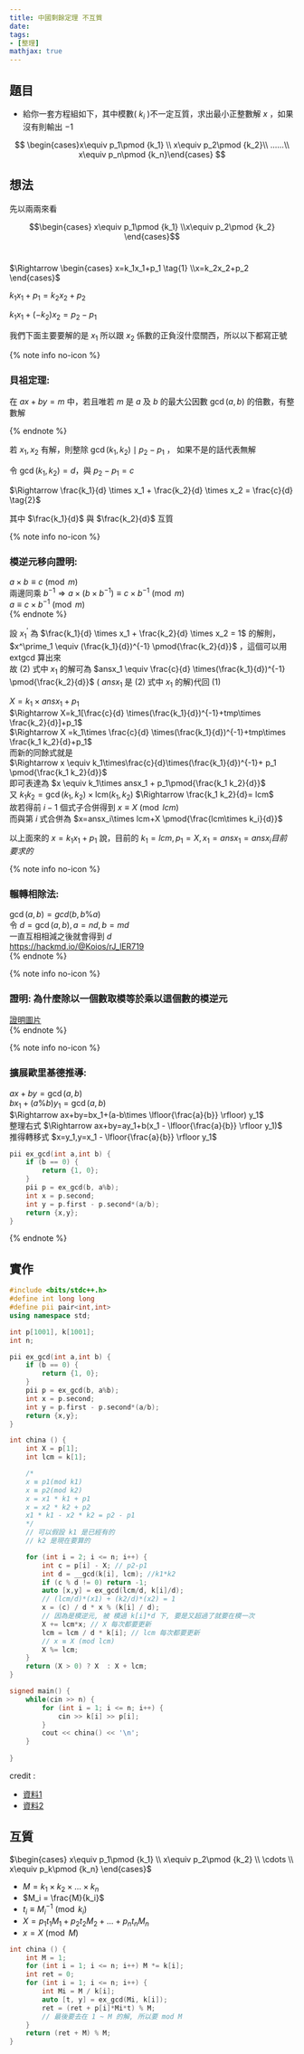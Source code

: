 ```yaml
---
title: 中國剩餘定理 不互質
date: 
tags: 
- [整理]
mathjax: true
---
```

## 題目



- 給你一套方程組如下，其中模數( $k_i$ )不一定互質，求出最小正整數解 $x$ ，如果沒有則輸出 $-1$

$$
\begin{cases}x\equiv p_1\pmod {k_1} \\ x\equiv p_2\pmod {k_2}\\ ......\\ x\equiv p_n\pmod {k_n}\end{cases}
$$

<!-- more -->

## 想法

先以兩兩來看 <br>

$$\begin{cases} x\equiv p_1\pmod {k_1} \\x\equiv p_2\pmod {k_2} \end{cases}$$  <br>

$\Rightarrow \begin{cases} x=k_1x_1+p_1 \tag{1} \\x=k_2x_2+p_2 \end{cases}$  <br>

$k_1x_1+p_1=k_2x_2+p_2$  <br>

$k_1x_1+(-k_2)x_2=p_2-p_1$  <br>

我們下面主要要解的是 $x_1$ 所以跟 $x_2$ 係數的正負沒什麼關西，所以以下都寫正號  <br>

{% note info no-icon %}

### 貝祖定理: 

在 $ax+by=m$ 中，若且唯若 $m$ 是 $a$ 及 $b$ 的最大公因數 $\gcd(a,b)$ 的倍數，有整數解  <br>

{% endnote %}

若 $x_1,x_2$ 有解，則整除 $\gcd(k_1,k_2) \mid p_2-p_1$ ， 如果不是的話代表無解  <br>

令 $\gcd(k_1,k_2)=d$，與 $p_2 - p_1 = c$  <br>

$\Rightarrow \frac{k_1}{d} \times x_1 + \frac{k_2}{d} \times x_2 = \frac{c}{d} \tag{2}$  <br>

其中 $\frac{k_1}{d}$ 與 $\frac{k_2}{d}$ 互質  <br>

{% note info no-icon %} 

### 模逆元移向證明:

$a \times b \equiv c \pmod{m}$  <br>
兩邊同乘 $b^{-1} \Rightarrow a \times (b \times b^{-1}) \equiv c \times b ^{-1} \pmod{m}$  <br>
$a \equiv c \times b^{-1} \pmod{m}$  <br>
{% endnote %}

設 $x^\prime_1$ 為 $\frac{k_1}{d} \times x_1 + \frac{k_2}{d} \times x_2 = 1$ 的解則， $x^\prime_1 \equiv (\frac{k_1}{d})^{-1} \pmod{\frac{k_2}{d}}$ ，這個可以用 extgcd 算出來  <br>
故 $(2)$ 式中 $x_1$ 的解可為 $ansx_1 \equiv \frac{c}{d} \times(\frac{k_1}{d})^{-1} \pmod{\frac{k_2}{d}}$ ( $ansx_1$ 是 $(2)$ 式中 $x_1$ 的解)代回 $(1)$  <br>

$X=k_1 \times ansx_1 + p_1$  <br>
$\Rightarrow X=k_1[\frac{c}{d} \times(\frac{k_1}{d})^{-1}+tmp\times \frac{k_2}{d}]+p_1$  <br>
$\Rightarrow X =k_1\times \frac{c}{d} \times(\frac{k_1}{d})^{-1}+tmp\times \frac{k_1 k_2}{d}+p_1$  <br>
而新的同餘式就是  <br>
$\Rightarrow x \equiv k_1\times\frac{c}{d}\times(\frac{k_1}{d})^{-1}+ p_1 \pmod{\frac{k_1 k_2}{d}}$   <br>
即可表達為 $x \equiv k_1\times ansx_1 + p_1\pmod{\frac{k_1 k_2}{d}}$   <br>
又 $k_1 k_2 = \gcd(k_1,k_2) \times \text{lcm}(k_1,k_2)$ $\Rightarrow \frac{k_1 k_2}{d}= lcm$  <br>
故若得前 $i-1$ 個式子合併得到 $x \equiv X \pmod{lcm}$  <br>
而與第 $i$ 式合併為 $x=ansx_i\times lcm+X \pmod{\frac{lcm\times k_i}{d}}$  <br>

以上面來的 $x=k_1x_1+p_1$ 說，目前的 $k_1=lcm,p_1=X,x_1=ansx_1=ansx_i目前要求的$  <br>

{% note info no-icon %}

### 輾轉相除法:  <br>

$\gcd(a,b)=gcd(b,b \% a)$  <br>
令 $d=\gcd(a,b),a=nd,b=md$  <br>
一直互相相減之後就會得到 $d$  <br>
https://hackmd.io/@Koios/rJ_lER719  <br>
{% endnote %}

{% note info no-icon %}

### 證明: 為什麼除以一個數取模等於乘以這個數的模逆元   <br>

[證明圖片](https://cdn.discordapp.com/attachments/972879937180692551/990257847252160572/unknown.png)  <br>
{% endnote %}

{% note info no-icon %}

### 擴展歐里基德推導:  <br>

$ax+by=\gcd(a,b)$  <br>
$bx_1+(a \% b)y_1=\gcd(a,b)$  <br>
$\Rightarrow ax+by=bx_1+(a-b\times \lfloor{\frac{a}{b}} \rfloor) y_1$  <br>
整理右式 $\Rightarrow ax+by=ay_1+b(x_1 - \lfloor{\frac{a}{b}} \rfloor y_1)$  <br>
推得轉移式 $x=y_1,y=x_1 - \lfloor{\frac{a}{b}} \rfloor y_1$  <br>

```cpp
pii ex_gcd(int a,int b) {
    if (b == 0) {
        return {1, 0};
    }
    pii p = ex_gcd(b, a%b);
    int x = p.second;
    int y = p.first - p.second*(a/b);
    return {x,y};
}
```

{% endnote %}



## 實作

```cpp
#include <bits/stdc++.h> 
#define int long long
#define pii pair<int,int>
using namespace std;

int p[1001], k[1001]; 
int n;

pii ex_gcd(int a,int b) {
    if (b == 0) {
        return {1, 0};
    }
    pii p = ex_gcd(b, a%b);
    int x = p.second;
    int y = p.first - p.second*(a/b);
    return {x,y};
}

int china () {
    int X = p[1];
    int lcm = k[1];

    /*
    x ≡ p1(mod k1)
    x ≡ p2(mod k2)
    x = x1 * k1 + p1
    x = x2 * k2 + p2
    x1 * k1 - x2 * k2 = p2 - p1
    */
    // 可以假設 k1 是已經有的
    // k2 是現在要算的

    for (int i = 2; i <= n; i++) {
        int c = p[i] - X; // p2-p1
        int d = __gcd(k[i], lcm); //k1*k2
        if (c % d != 0) return -1;
        auto [x,y] = ex_gcd(lcm/d, k[i]/d); 
        // (lcm/d)*(x1) + (k2/d)*(x2) = 1
        x = (c) / d * x % (k[i] / d);
        // 因為是模逆元, 被 模過 k[i]*d 下, 要是又超過了就要在模一次
        X += lcm*x; // X 每次都要更新
        lcm = lcm / d * k[i]; // lcm 每次都要更新
        // x ≡ X (mod lcm)
        X %= lcm;
    }
    return (X > 0) ? X  : X + lcm;
}

signed main() {
    while(cin >> n) {
        for (int i = 1; i <= n; i++) {
            cin >> k[i] >> p[i];
        }
        cout << china() << '\n';
    }
        
}

```

credit :  
- [資料1](https://blog.csdn.net/weixin_43602607/article/details/108270977?ops_request_misc=%257B%2522request%255Fid%2522%253A%2522165719694016781685328819%2522%252C%2522scm%2522%253A%252220140713.130102334..%2522%257D&request_id=165719694016781685328819&biz_id=0&utm_medium=distribute.pc_search_result.none-task-blog-2~blog~sobaiduend~default-3-108270977-null-null.185%5Ev2%5Econtrol&utm_term=%E4%B8%AD%E5%9B%BD%E5%89%A9%E4%BD%99%E5%AE%9A%E7%90%86%20%E4%B8%8D%E4%BA%92%E8%B4%A8&spm=1018.2226.3001.4450)
- [資料2](https://img-blog.csdnimg.cn/20191006130325870.jpg?x-oss-process=image/watermark,type_ZmFuZ3poZW5naGVpdGk,shadow_10,text_aHR0cHM6Ly9ibG9nLmNzZG4ubmV0L0MyMDIwMzE0Mw==,size_16,color_FFFFFF,t_70)





## 互質

$\begin{cases}
x\equiv p_1\pmod {k_1} \\
x\equiv p_2\pmod {k_2} \\
\cdots \\
x\equiv p_k\pmod {k_n}
\end{cases}$

- $M = k_1 \times k_2 \times\dots\times k_n$
- $M_i = \frac{M}{k_i}$
- $t_i \equiv M_i^{-1} \pmod {k_i}$
- $X = p_1t_1M_1 + p_2t_2M_2 + \dots +p_nt_nM_n$
- $x=X \pmod{M}$

```cpp
int china () {
    int M = 1;
    for (int i = 1; i <= n; i++) M *= k[i];
    int ret = 0;
    for (int i = 1; i <= n; i++) {
        int Mi = M / k[i];
        auto [t, y] = ex_gcd(Mi, k[i]);
        ret = (ret + p[i]*Mi*t) % M;
        // 最後要去在 1 ~ M 的解, 所以要 mod M
    }
    return (ret + M) % M;
}
```

